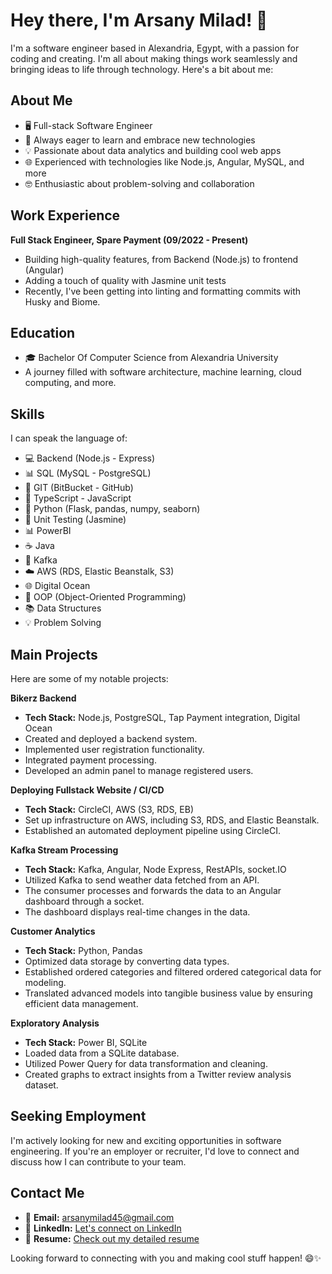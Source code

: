 # Hey there, I'm Arsany Milad! 👋

I'm a software engineer based in Alexandria, Egypt, with a passion for coding and creating. I'm all about making things work seamlessly and bringing ideas to life through technology. Here's a bit about me:

## About Me

- 🖥️ Full-stack Software Engineer
- 🚀 Always eager to learn and embrace new technologies
- 💡 Passionate about data analytics and building cool web apps
- 🌐 Experienced with technologies like Node.js, Angular, MySQL, and more
- 🤓 Enthusiastic about problem-solving and collaboration

## Work Experience

**Full Stack Engineer, Spare Payment (09/2022 - Present)**
- Building high-quality features, from Backend (Node.js) to frontend (Angular)
- Adding a touch of quality with Jasmine unit tests
- Recently, I've been getting into linting and formatting commits with Husky and Biome.

## Education

- 🎓 Bachelor Of Computer Science from Alexandria University
- A journey filled with software architecture, machine learning, cloud computing, and more.

## Skills

I can speak the language of:
- 💻 Backend (Node.js - Express)
- 📊 SQL (MySQL - PostgreSQL)
- 🐙 GIT (BitBucket - GitHub)
- 🚀 TypeScript - JavaScript
- 🐍 Python (Flask, pandas, numpy, seaborn)
- 🧪 Unit Testing (Jasmine)
- 📊 PowerBI
- ☕ Java
- 🚀 Kafka
- ☁️ AWS (RDS, Elastic Beanstalk, S3)
- 🌐 Digital Ocean
- 🎯 OOP (Object-Oriented Programming)
- 📚 Data Structures
- 💡 Problem Solving

## Main Projects

Here are some of my notable projects:

**Bikerz Backend**
- **Tech Stack:** Node.js, PostgreSQL, Tap Payment integration, Digital Ocean
- Created and deployed a backend system.
- Implemented user registration functionality.
- Integrated payment processing.
- Developed an admin panel to manage registered users.

**Deploying Fullstack Website / CI/CD**
- **Tech Stack:** CircleCI, AWS (S3, RDS, EB)
- Set up infrastructure on AWS, including S3, RDS, and Elastic Beanstalk.
- Established an automated deployment pipeline using CircleCI.

**Kafka Stream Processing**
- **Tech Stack:** Kafka, Angular, Node Express, RestAPIs, socket.IO
- Utilized Kafka to send weather data fetched from an API.
- The consumer processes and forwards the data to an Angular dashboard through a socket.
- The dashboard displays real-time changes in the data.

**Customer Analytics**
- **Tech Stack:** Python, Pandas
- Optimized data storage by converting data types.
- Established ordered categories and filtered ordered categorical data for modeling.
- Translated advanced models into tangible business value by ensuring efficient data management.

**Exploratory Analysis**
- **Tech Stack:** Power BI, SQLite
- Loaded data from a SQLite database.
- Utilized Power Query for data transformation and cleaning.
- Created graphs to extract insights from a Twitter review analysis dataset.

## Seeking Employment

I'm actively looking for new and exciting opportunities in software engineering. If you're an employer or recruiter, I'd love to connect and discuss how I can contribute to your team.

## Contact Me

- 📧 **Email:** [arsanymilad45@gmail.com](mailto:arsanymilad45@gmail.com)
- 💼 **LinkedIn:** [Let's connect on LinkedIn](https://www.linkedin.com/in/arsany-milad/)
- 📄 **Resume:** [Check out my detailed resume](https://drive.google.com/file/d/1oXU9Mfryp8dZbacUKudCv30w7Ds7bREb/view?usp=drive_link)

Looking forward to connecting with you and making cool stuff happen! 😄✨
